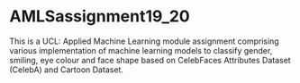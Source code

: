# AMLSassignment19_20
This is a UCL: Applied Machine Learning module assignment comprising various implementation of machine learning models to classify gender, smiling, eye colour and face shape based on CelebFaces Attributes Dataset (CelebA) and Cartoon Dataset.
